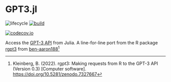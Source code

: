 # GPT3.jl

<!-- Tidyverse lifecycle badges, see https://www.tidyverse.org/lifecycle/ Uncomment or delete as needed. -->
![lifecycle](https://img.shields.io/badge/lifecycle-experimental-orange.svg)<!--
![lifecycle](https://img.shields.io/badge/lifecycle-maturing-blue.svg)
![lifecycle](https://img.shields.io/badge/lifecycle-stable-green.svg)
![lifecycle](https://img.shields.io/badge/lifecycle-retired-orange.svg)
![lifecycle](https://img.shields.io/badge/lifecycle-archived-red.svg)
![lifecycle](https://img.shields.io/badge/lifecycle-dormant-blue.svg) -->
[![build](https://github.com/alexpkeil1/GPT3.jl/workflows/CI/badge.svg)](https://github.com/alexpkeil1/GPT3.jl/actions?query=workflow%3ACI)
<!-- travis-ci.com badge, uncomment or delete as needed, depending on whether you are using that service. -->
<!-- [![Build Status](https://travis-ci.com/alexpkeil1/GPT3.jl.svg?branch=master)](https://travis-ci.com/alexpkeil1/GPT3.jl) -->
<!-- Coverage badge on codecov.io, which is used by default. -->
[![codecov.io](http://codecov.io/github/alexpkeil1/GPT3.jl/coverage.svg?branch=master)](http://codecov.io/github/alexpkeil1/GPT3.jl?branch=master)
<!-- Documentation -- uncomment or delete as needed -->
<!--
[![Documentation](https://img.shields.io/badge/docs-stable-blue.svg)](https://alexpkeil1.github.io/GPT3.jl/stable)
[![Documentation](https://img.shields.io/badge/docs-master-blue.svg)](https://alexpkeil1.github.io/GPT3.jl/dev)
-->

Access the [GPT-3 API](https://beta.openai.com/docs/introduction/overview) from Julia. A line-for-line port from the R package [rgpt3](https://github.com/ben-aaron188/rgpt3) from [ben-aaron188](https://github.com/ben-aaron188)[^1]


[^1]: Kleinberg, B. (2022). rgpt3: Making requests from R to the GPT-3 API (Version 0.3) [Computer software]. https://doi.org/10.5281/zenodo.7327667